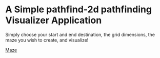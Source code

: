 # A Simple pathfind-2d pathfinding Visualizer Application

Simply choose your start and end destination, the grid dimensions, the maze you wish to create, and visualize!


[Maze](https://mohacks.github.io/pathfinding-2d/)
